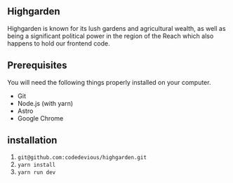 
## Highgarden

Highgarden is known for its lush gardens and agricultural wealth, as well as being a significant political power in the region of the Reach which also happens to hold our frontend code. 

## Prerequisites

You will need the following things properly installed on your computer.

* Git
* Node.js (with yarn)
* Astro
* Google Chrome

## installation

1. `git@github.com:codedevious/highgarden.git`
2. `yarn install`
3. `yarn run dev`


